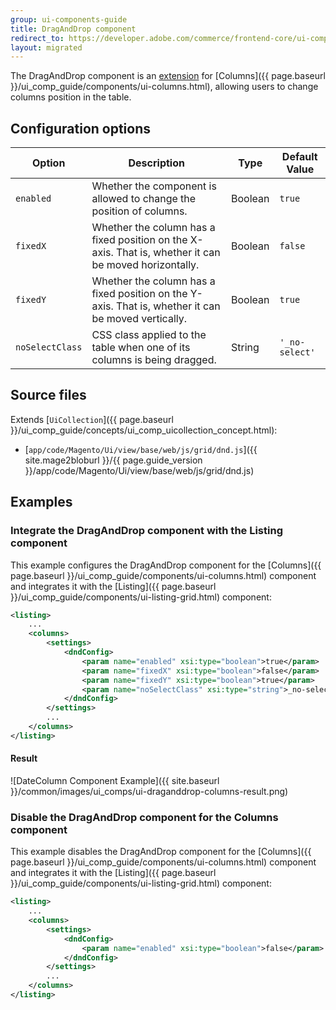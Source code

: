 ```yaml
---
group: ui-components-guide
title: DragAndDrop component
redirect_to: https://developer.adobe.com/commerce/frontend-core/ui-components/components/drag-and-drop/
layout: migrated
---
```


The DragAndDrop component is an [extension](https://glossary.magento.com/extension) for [Columns]({{ page.baseurl }}/ui_comp_guide/components/ui-columns.html), allowing users to change columns position in the table.

## Configuration options

| Option | Description | Type | Default Value |
| --- | --- | --- | --- |
| `enabled`| Whether the component is allowed to change the position of columns. | Boolean | `true` |
| `fixedX` | Whether the column has a fixed position on the X-axis. That is, whether it can be moved horizontally. | Boolean | `false` |
| `fixedY` | Whether the column has a fixed position on the Y-axis. That is, whether it can be moved vertically. | Boolean | `true` |
| `noSelectClass` | CSS class applied to the table when one of its columns is being dragged. | String | `'_no-select'` |

## Source files

Extends [`UiCollection`]({{ page.baseurl }}/ui_comp_guide/concepts/ui_comp_uicollection_concept.html):

-  [`app/code/Magento/Ui/view/base/web/js/grid/dnd.js`]({{ site.mage2bloburl }}/{{ page.guide_version }}/app/code/Magento/Ui/view/base/web/js/grid/dnd.js)

## Examples

### Integrate the DragAndDrop component with the Listing component

This example configures the DragAndDrop component for the [Columns]({{ page.baseurl }}/ui_comp_guide/components/ui-columns.html) component and integrates it with the [Listing]({{ page.baseurl }}/ui_comp_guide/components/ui-listing-grid.html) component:

```xml
<listing>
    ...
    <columns>
        <settings>
            <dndConfig>
                <param name="enabled" xsi:type="boolean">true</param>
                <param name="fixedX" xsi:type="boolean">false</param>
                <param name="fixedY" xsi:type="boolean">true</param>
                <param name="noSelectClass" xsi:type="string">_no-select</param>
            </dndConfig>
        </settings>
        ...
    </columns>
</listing>
```

#### Result

![DateColumn Component Example]({{ site.baseurl }}/common/images/ui_comps/ui-draganddrop-columns-result.png)

### Disable the DragAndDrop component for the Columns component

This example disables the DragAndDrop component for the [Columns]({{ page.baseurl }}/ui_comp_guide/components/ui-columns.html) component and integrates it with the [Listing]({{ page.baseurl }}/ui_comp_guide/components/ui-listing-grid.html) component:

```xml
<listing>
    ...
    <columns>
        <settings>
            <dndConfig>
                <param name="enabled" xsi:type="boolean">false</param>
            </dndConfig>
        </settings>
        ...
    </columns>
</listing>
```
